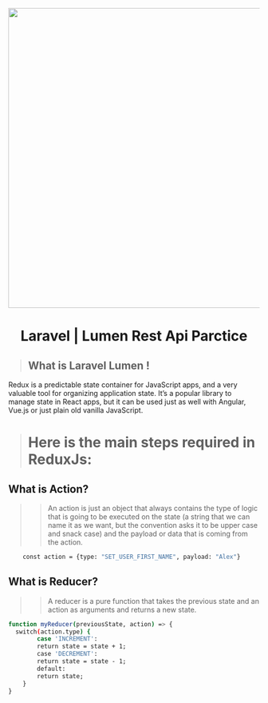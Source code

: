 <p align="center"><a href="#" ><img src="https://i.ibb.co/KbzvJj4/1-MAnu-Uwghp-P3-X0zoy67-P4m-A.png" width="600"></a></p>  
 <h1 align="center">Laravel | Lumen Rest Api Parctice</h1> 

> ## What is Laravel Lumen !
Redux is a predictable state container for JavaScript apps, and a very valuable tool for organizing application state. It’s a popular library to manage state in React apps, but it can be used just as well with Angular, Vue.js or just plain old vanilla JavaScript.

> # Here is the main steps required in ReduxJs:

<h2>What is Action?</h2>

>> An action is just an object that always contains the type of logic that is going to be executed on the state (a string that we can name it as we want, but the convention asks it to be upper case and snack case) and the payload or data that is coming from the action.

```sh
    const action = {type: "SET_USER_FIRST_NAME", payload: "Alex"}
```
<h2>What is Reducer?</h2>

>> A reducer is a pure function that takes the previous state and an action as arguments and returns a new state.

```sh
function myReducer(previousState, action) => {
  switch(action.type) {
        case 'INCREMENT':
        return state = state + 1;
        case 'DECREMENT':
        return state = state - 1;
        default:
        return state;
    }
}
```